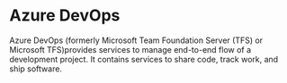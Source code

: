 
# Azure DevOps

Azure DevOps (formerly Microsoft Team Foundation Server (TFS) or Microsoft TFS)provides services to manage end-to-end flow of a development project. It contains services to share code, track work, and ship software.
